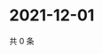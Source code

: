 # 2021-12-01

共 0 条

<!-- BEGIN WEIBO -->
<!-- 最后更新时间 Wed Dec 01 2021 20:24:16 GMT+0800 (China Standard Time) -->

<!-- END WEIBO -->
